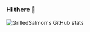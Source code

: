 ### Hi there 👋

<!--
**GrilledSalmon/GrilledSalmon** is a ✨ _special_ ✨ repository because its `README.md` (this file) appears on your GitHub profile.

Here are some ideas to get you started:

- 🔭 I’m currently working on ...
- 🌱 I’m currently learning ...
- 👯 I’m looking to collaborate on ...
- 🤔 I’m looking for help with ...
- 💬 Ask me about ...
- 📫 How to reach me: ...
- 😄 Pronouns: ...
- ⚡ Fun fact: ...
-->
![GrilledSalmon's GitHub stats](https://github-readme-stats.vercel.app/api?username=GrilledSalmon&show_icons=true&theme=great-gatsby)
